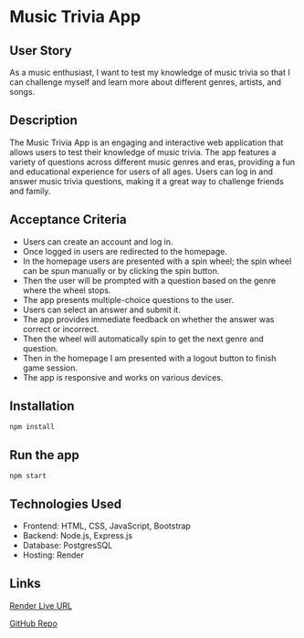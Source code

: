 # Music Trivia App

## User Story
As a music enthusiast, I want to test my knowledge of music trivia so that I can challenge myself and learn more about different genres, artists, and songs.

## Description
The Music Trivia App is an engaging and interactive web application that allows users to test their knowledge of music trivia. The app features a variety of questions across different music genres and eras, providing a fun and educational experience for users of all ages. Users can log in and answer music trivia questions, making it a great way to challenge friends and family.

## Acceptance Criteria
- Users can create an account and log in.
- Once logged in users are redirected to the homepage.
- In the homepage users are presented with a spin wheel; the spin wheel can be spun manually or by clicking the spin button.
- Then the user will be prompted with a question based on the genre where the wheel stops.
- The app presents multiple-choice questions to the user.
- Users can select an answer and submit it.
- The app provides immediate feedback on whether the answer was correct or incorrect.
- Then the wheel will automatically spin to get the next genre and question.
- Then in the homepage I am presented with a logout button to finish game session.
- The app is responsive and works on various devices.

## Installation
 ```
npm install
  ```

## Run the app
 ```
npm start 
  ```

## Technologies Used
- Frontend: HTML, CSS, JavaScript, Bootstrap
- Backend: Node.js, Express.js
- Database: PostgresSQL
- Hosting: Render

## Links

[Render Live URL](https://music-trivia-app.onrender.com)

[GitHub Repo](https://github.com/lllewell/music-trivia-app)